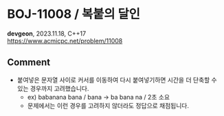 # BOJ-11008 / 복붙의 달인  
**devgeon**, 2023.11.18, C++17  
https://www.acmicpc.net/problem/11008  

## Comment
- 붙여넣은 문자열 사이로 커서를 이동하여 다시 붙여넣기하면 시간을 더 단축할 수 있는 경우까지 고려했습니다.  
    - ex) babanana bana / bana -> ba bana na / 2초 소요  
    - 문제에서는 이런 경우를 고려하지 않더라도 정답으로 채점됩니다.  

